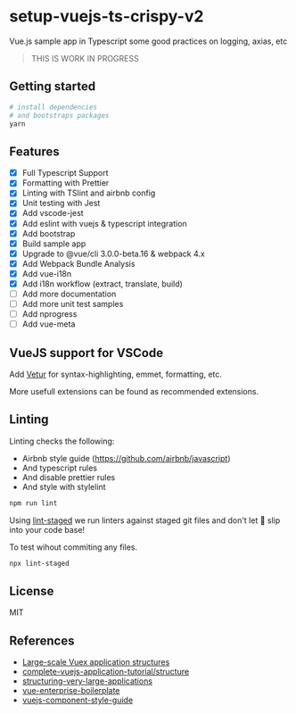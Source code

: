 # setup-vuejs-ts-crispy-v2

Vue.js sample app in Typescript some good practices on logging, axias, etc

> THIS IS WORK IN PROGRESS

## Getting started

```bash
# install dependencies
# and bootstraps packages
yarn
```

## Features

- [x] Full Typescript Support
- [x] Formatting with Prettier
- [x] Linting with TSlint and airbnb config
- [x] Unit testing with Jest
- [x] Add vscode-jest
- [x] Add eslint with vuejs & typescript integration
- [x] Add bootstrap
- [x] Build sample app
- [x] Upgrade to @vue/cli 3.0.0-beta.16 & webpack 4.x
- [x] Add Webpack Bundle Analysis
- [x] Add vue-i18n
- [x] Add i18n workflow (extract, translate, build)
- [ ] Add more documentation
- [ ] Add more unit test samples
- [ ] Add nprogress
- [ ] Add vue-meta

## VueJS support for VSCode

Add [Vetur](https://github.com/vuejs/vetur) for syntax-highlighting, emmet, formatting, etc.

More usefull extensions can be found as recommended extensions.

## Linting

Linting checks the following:

- Airbnb style guide (https://github.com/airbnb/javascript)
- And typescript rules
- And disable prettier rules
- And style with stylelint

```bash
npm run lint
```

Using [lint-staged](https://github.com/okonet/lint-staged) we run linters against staged git files and don't let 💩 slip into your code base!

To test wihout commiting any files.

```bash
npx lint-staged
```

## License

MIT

## References

- [Large-scale Vuex application structures](https://medium.com/3yourmind/large-scale-vuex-application-structures-651e44863e2f)
- [complete-vuejs-application-tutorial/structure](https://matthiashager.com/complete-vuejs-application-tutorial/project-structure/)
- [structuring-very-large-applications](https://forum.vuejs.org/t/structuring-very-large-applications/840/3)
- [vue-enterprise-boilerplate](https://github.com/chrisvfritz/vue-enterprise-boilerplate)
- [vuejs-component-style-guide](https://github.com/pablohpsilva/vuejs-component-style-guide/blob/master/README.md)
